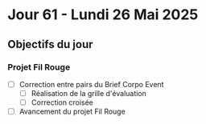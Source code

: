 # Jour 61 - Lundi 26 Mai 2025

## Objectifs du jour

### Projet Fil Rouge

- [ ] Correction entre pairs du Brief Corpo Event
  - [ ] Réalisation de la grille d'évaluation
  - [ ] Correction croisée
- [ ] Avancement du projet Fil Rouge
